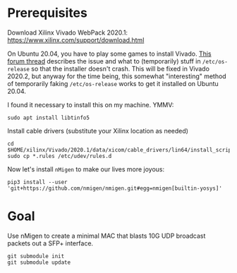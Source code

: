 # Prerequisites

Download Xilinx Vivado WebPack 2020.1:
https://www.xilinx.com/support/download.html

On Ubuntu 20.04, you have to play some games to install Vivado.
[This forum thread](https://forums.xilinx.com/t5/Installation-and-Licensing/Xilinx-Unified-Installer-2020-1-Exception-in-thread-quot-SPLASH/td-p/1114416) describes the issue and what to (temporarily) stuff in `/etc/os-release` so that the installer doesn't crash.
This will be fixed in Vivado 2020.2, but anyway for the time being, this somewhat "interesting" method of temporarily faking `/etc/os-release` works to get it installed on Ubuntu 20.04.

I found it necessary to install this on my machine. YMMV:
```
sudo apt install libtinfo5
```

Install cable drivers (substitute your Xilinx location as needed)
```
cd $HOME/xilinx/Vivado/2020.1/data/xicom/cable_drivers/lin64/install_script/install_drivers
sudo cp *.rules /etc/udev/rules.d
```

Now let's install `nMigen` to make our lives more joyous:
```
pip3 install --user 'git+https://github.com/nmigen/nmigen.git#egg=nmigen[builtin-yosys]'
```

# Goal

Use nMigen to create a minimal MAC that blasts 10G UDP broadcast packets out a SFP+ interface.

```
git submodule init
git submodule update
```
